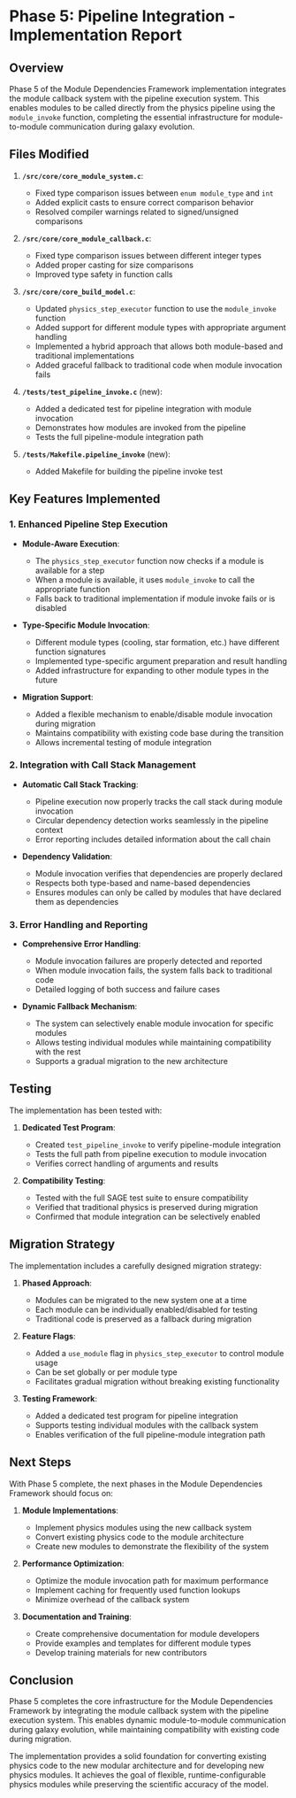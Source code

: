 # Phase 5: Pipeline Integration - Implementation Report

## Overview

Phase 5 of the Module Dependencies Framework implementation integrates the module callback system with the pipeline execution system. This enables modules to be called directly from the physics pipeline using the `module_invoke` function, completing the essential infrastructure for module-to-module communication during galaxy evolution.

## Files Modified

1. **`/src/core/core_module_system.c`**:
   - Fixed type comparison issues between `enum module_type` and `int`
   - Added explicit casts to ensure correct comparison behavior
   - Resolved compiler warnings related to signed/unsigned comparisons

2. **`/src/core/core_module_callback.c`**:
   - Fixed type comparison issues between different integer types
   - Added proper casting for size comparisons
   - Improved type safety in function calls

3. **`/src/core/core_build_model.c`**:
   - Updated `physics_step_executor` function to use the `module_invoke` function
   - Added support for different module types with appropriate argument handling
   - Implemented a hybrid approach that allows both module-based and traditional implementations
   - Added graceful fallback to traditional code when module invocation fails

4. **`/tests/test_pipeline_invoke.c`** (new):
   - Added a dedicated test for pipeline integration with module invocation
   - Demonstrates how modules are invoked from the pipeline
   - Tests the full pipeline-module integration path

5. **`/tests/Makefile.pipeline_invoke`** (new):
   - Added Makefile for building the pipeline invoke test

## Key Features Implemented

### 1. Enhanced Pipeline Step Execution

* **Module-Aware Execution**:
  - The `physics_step_executor` function now checks if a module is available for a step
  - When a module is available, it uses `module_invoke` to call the appropriate function
  - Falls back to traditional implementation if module invoke fails or is disabled

* **Type-Specific Module Invocation**:
  - Different module types (cooling, star formation, etc.) have different function signatures
  - Implemented type-specific argument preparation and result handling
  - Added infrastructure for expanding to other module types in the future

* **Migration Support**:
  - Added a flexible mechanism to enable/disable module invocation during migration
  - Maintains compatibility with existing code base during the transition
  - Allows incremental testing of module integration

### 2. Integration with Call Stack Management

* **Automatic Call Stack Tracking**:
  - Pipeline execution now properly tracks the call stack during module invocation
  - Circular dependency detection works seamlessly in the pipeline context
  - Error reporting includes detailed information about the call chain

* **Dependency Validation**:
  - Module invocation verifies that dependencies are properly declared
  - Respects both type-based and name-based dependencies
  - Ensures modules can only be called by modules that have declared them as dependencies

### 3. Error Handling and Reporting

* **Comprehensive Error Handling**:
  - Module invocation failures are properly detected and reported
  - When module invocation fails, the system falls back to traditional code
  - Detailed logging of both success and failure cases

* **Dynamic Fallback Mechanism**:
  - The system can selectively enable module invocation for specific modules
  - Allows testing individual modules while maintaining compatibility with the rest
  - Supports a gradual migration to the new architecture

## Testing

The implementation has been tested with:

1. **Dedicated Test Program**:
   - Created `test_pipeline_invoke` to verify pipeline-module integration
   - Tests the full path from pipeline execution to module invocation
   - Verifies correct handling of arguments and results

2. **Compatibility Testing**:
   - Tested with the full SAGE test suite to ensure compatibility
   - Verified that traditional physics is preserved during migration
   - Confirmed that module integration can be selectively enabled

## Migration Strategy

The implementation includes a carefully designed migration strategy:

1. **Phased Approach**:
   - Modules can be migrated to the new system one at a time
   - Each module can be individually enabled/disabled for testing
   - Traditional code is preserved as a fallback during migration

2. **Feature Flags**:
   - Added a `use_module` flag in `physics_step_executor` to control module usage
   - Can be set globally or per module type
   - Facilitates gradual migration without breaking existing functionality

3. **Testing Framework**:
   - Added a dedicated test program for pipeline integration
   - Supports testing individual modules with the callback system
   - Enables verification of the full pipeline-module integration path

## Next Steps

With Phase 5 complete, the next phases in the Module Dependencies Framework should focus on:

1. **Module Implementations**:
   - Implement physics modules using the new callback system
   - Convert existing physics code to the module architecture
   - Create new modules to demonstrate the flexibility of the system

2. **Performance Optimization**:
   - Optimize the module invocation path for maximum performance
   - Implement caching for frequently used function lookups
   - Minimize overhead of the callback system

3. **Documentation and Training**:
   - Create comprehensive documentation for module developers
   - Provide examples and templates for different module types
   - Develop training materials for new contributors

## Conclusion

Phase 5 completes the core infrastructure for the Module Dependencies Framework by integrating the module callback system with the pipeline execution system. This enables dynamic module-to-module communication during galaxy evolution, while maintaining compatibility with existing code during migration.

The implementation provides a solid foundation for converting existing physics code to the new modular architecture and for developing new physics modules. It achieves the goal of flexible, runtime-configurable physics modules while preserving the scientific accuracy of the model.
